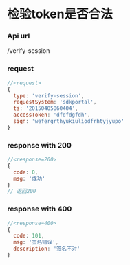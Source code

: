 # 检验token是否合法

### Api url

/verify-session

### request

```js
//<request>
{
  type: 'verify-session',
  requestSystem: 'sdkportal',
  ts: '20150405060404',
  accessToken: 'dfdfdgfdh',
  sign: 'wefergrthyukiuliodfrhtyjyupo'
}

```

### response with 200

```js
//<response=200>
{
  code: 0,
  msg: '成功'
}
// 返回200
```

### response with 400

```js
//<response=400>
{
  code: 101,
  msg: '签名错误',
  description: '签名不对'
}

```
